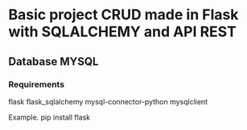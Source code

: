 # Basic project CRUD made in Flask with SQLALCHEMY and API REST
## Database MYSQL

### Requirements
flask
flask_sqlalchemy
mysql-connector-python
mysqlclient

Example. pip install flask